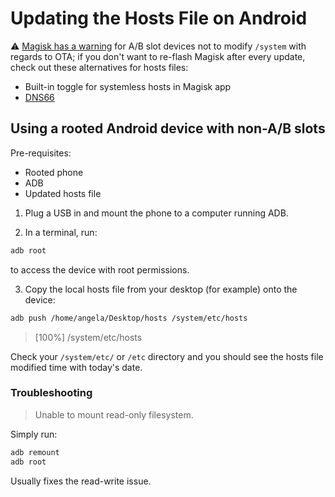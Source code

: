 # Updating the Hosts File on Android

:warning: [Magisk has a warning](https://topjohnwu.github.io/Magisk/ota.html) for A/B slot devices not to modify `/system` with regards to OTA; if you don't want to re-flash Magisk after every update, check out these alternatives for hosts files:
- Built-in toggle for systemless hosts in Magisk app
- [DNS66](https://f-droid.org/en/packages/org.jak_linux.dns66/)



## Using a rooted Android device with non-A/B slots

Pre-requisites:
- Rooted phone
- ADB
- Updated hosts file

1. Plug a USB in and mount the phone to a computer running ADB.

2. In a terminal, run:
```bash
adb root
```
to access the device with root permissions.

3. Copy the local hosts file from your desktop (for example) onto the device:
```bash
adb push /home/angela/Desktop/hosts /system/etc/hosts
```
> [100%] /system/etc/hosts


Check your `/system/etc/` or `/etc` directory and you should see the hosts file modified time with today's date.


### Troubleshooting
> Unable to mount read-only filesystem.

Simply run:
```bash
adb remount
adb root
```
Usually fixes the read-write issue.

